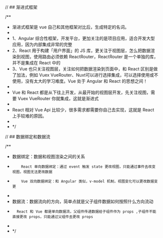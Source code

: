 // ## 渐进式框架

/**
 * 渐进式框架是 vue 自己和其他框架对比后，生成特定的名词。
 * 
 * 1、Angular 综合性框架，开发平台，更加关注的是项目应用，适合开发大型应用，因为内部集成非常的完整
 * 2、React 用于构建「用户界面」的 JS 库，更关注于视图层，怎么把数据渲染到视图，使用路由必须依赖 ReactRouter，ReactRouter 是一个单独的库，并不是集成在 React 中的
 * 3、Vue 也只关注视图层，关注如何把数据渲染到页面中，和 React 区别是做了加法，例如 Vuex VueRouter、Nuxt可以进行选择集成，可以选择使用或不使用，没有太大的学习难度。Vue 处于 Angular 和 React 的思想之间！
 * 
 * Vue 和 React 都是从下往上开发，从最开始的视图层开发，先关注视图，需要 Vuex VueRouter 你就集成，这就是渐进式
 * 
 * React 相对 Vue Api 比较少，很多需求都需要你自己去实现，这就是 React 上手较难的原因。
 * 
 *  */

// ## 数据绑定和数据流

/**
 * 数据绑定：数据和视图渲染之间的关系
 *         React 单向数据绑定：通过 event 触发 state 更改视图，只能通过事件去改变视图，视图无法更改数据
 *         Vue 双向数据绑定：和 Angular 类似，v-model 机制，视图变化可以更改数据变更
 * 
 * 数据流：数据流向的方向，简单点就是父子组件数据如何按照什么方向流动
 *       React 和 Vue 都是单向数据流，父组件传递数据给子组件作为 props ,子组件不能直接更改 props，只能通过父组件去更改 props
 * 
 *  */ 